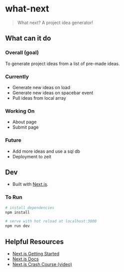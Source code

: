 # what-next

> What next? A project idea generator!

## What can it do

### Overall (goal)

To generate project ideas from a list of pre-made ideas.

### Currently

- Generate new ideas on load
- Generate new ideas on spacebar event
- Pull ideas from local array

### Working On

- About page
- Submit page

### Future

- Add more ideas and use a sql db
- Deployment to zeit

## Dev

- Built with [Next.js](https://nextjs.org/).

### To Run

```bash
# install dependencies
npm install

# serve with hot reload at localhost:3000
npm run dev
```

## Helpful Resources

- [Next.js Getting Started](https://nextjs.org/learn/basics/getting-started)
- [Next.js Docs](https://nextjs.org/docs)
- [Next.js Crash Course (video)](https://youtu.be/IkOVe40Sy0U)

